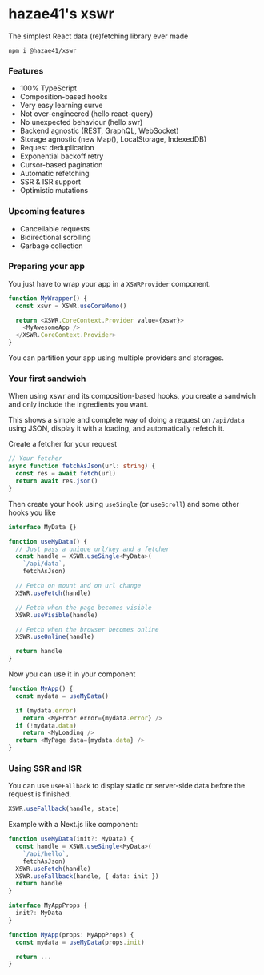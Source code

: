 # hazae41's xswr

The simplest React data (re)fetching library ever made

```
npm i @hazae41/xswr
```

### Features
- 100% TypeScript
- Composition-based hooks
- Very easy learning curve
- Not over-engineered (hello react-query)
- No unexpected behaviour (hello swr)
- Backend agnostic (REST, GraphQL, WebSocket)
- Storage agnostic (new Map(), LocalStorage, IndexedDB)
- Request deduplication
- Exponential backoff retry
- Cursor-based pagination
- Automatic refetching
- SSR & ISR support
- Optimistic mutations

### Upcoming features
- Cancellable requests
- Bidirectional scrolling
- Garbage collection

### Preparing your app

You just have to wrap your app in a `XSWRProvider` component.

```typescript
function MyWrapper() {
  const xswr = XSWR.useCoreMemo()

  return <XSWR.CoreContext.Provider value={xswr}>
    <MyAwesomeApp />
  </XSWR.CoreContext.Provider>
}
```

You can partition your app using multiple providers and storages.

### Your first sandwich

When using xswr and its composition-based hooks, you create a sandwich and only include the ingredients you want.

This shows a simple and complete way of doing a request on `/api/data` using JSON, display it with a loading, and automatically refetch it.

Create a fetcher for your request

```typescript
// Your fetcher
async function fetchAsJson(url: string) {
  const res = await fetch(url)
  return await res.json()
}
```

Then create your hook using `useSingle` (or `useScroll`) and some other hooks you like

```typescript
interface MyData {}

function useMyData() {
  // Just pass a unique url/key and a fetcher
  const handle = XSWR.useSingle<MyData>(
    `/api/data`,
    fetchAsJson)

  // Fetch on mount and on url change
  XSWR.useFetch(handle)

  // Fetch when the page becomes visible
  XSWR.useVisible(handle)

  // Fetch when the browser becomes online
  XSWR.useOnline(handle)

  return handle
}
```

Now you can use it in your component

```typescript
function MyApp() {
  const mydata = useMyData()

  if (mydata.error)
    return <MyError error={mydata.error} />
  if (!mydata.data)
    return <MyLoading />
  return <MyPage data={mydata.data} />
}
```

### Using SSR and ISR

You can use `useFallback` to display static or server-side data before the request is finished.

```typescript
XSWR.useFallback(handle, state) 
```

Example with a Next.js like component:

```typescript
function useMyData(init?: MyData) {
  const handle = XSWR.useSingle<MyData>(
    `/api/hello`, 
    fetchAsJson)
  XSWR.useFetch(handle)
  XSWR.useFallback(handle, { data: init })
  return handle
}

interface MyAppProps {
  init?: MyData
}

function MyApp(props: MyAppProps) {
  const mydata = useMyData(props.init)

  return ...
}
```